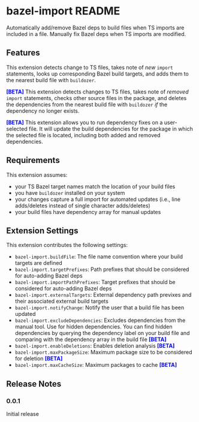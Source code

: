 # bazel-import README

Automatically add/remove Bazel deps to build files when TS imports are included in a file. Manually fix Bazel deps when TS imports are modified.

## Features

This extension detects change to TS files, takes note of _new_ `import` statements, looks up corresponding Bazel build targets, and adds them to the nearest build file with `buildozer`.

<span style="color:blue;font-weight:bold">[BETA]</span> This extension detects changes to TS files, takes note of _removed_ `import` statements, checks other source files in the package, and deletes the dependencies from the nearest build file with `buildozer` _if_ the dependency no longer exists.

<span style="color:blue;font-weight:bold">[BETA]</span> This extension allows you to run dependency fixes on a user-selected file. It will update the build dependencies for the package in which the selected file is located, including both added and removed dependencies.

## Requirements

This extension assumes:

- your TS Bazel target names match the location of your build files
- you have `buildozer` installed on your system
- your changes capture a full import for automated updates (i.e., line adds/deletes instead of single character adds/deletes)
- your build files have dependency array for manual updates

## Extension Settings

This extension contributes the following settings:

- `bazel-import.buildFile`: The file name convention where your build targets are defined
- `bazel-import.targetPrefixes`: Path prefixes that should be considered for auto-adding Bazel deps
- `bazel-import.importPathPrefixes`: Target prefixes that should be considered for auto-adding Bazel deps
- `bazel-import.externalTargets`: External dependency path previxes and their associated external build targets
- `bazel-import.notifyChange`: Notify the user that a build file has been updated
- `bazel-import.excludeDependencies`: Excludes dependencies from the manual tool. Use for hidden dependencies. You can find hidden dependencies by querying the dependency label on your build file and comparing with the dependency array in the build file <span style="color:blue;font-weight:bold">[BETA]</span>
- `bazel-import.enableDeletions`: Enables deletion analysis <span style="color:blue;font-weight:bold">[BETA]</span>
- `bazel-import.maxPackageSize`: Maximum package size to be considered for deletion <span style="color:blue;font-weight:bold">[BETA]</span>
- `bazel-import.maxCacheSize`: Maximum packages to cache <span style="color:blue;font-weight:bold">[BETA]</span>

## Release Notes

### 0.0.1

Initial release

